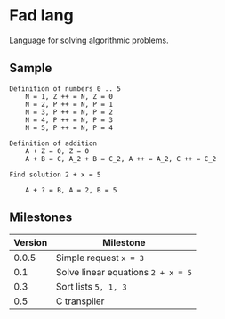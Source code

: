 # Fad lang

Language for solving algorithmic problems.

## Sample

```
Definition of numbers 0 .. 5
    N = 1, Z ++ = N, Z = 0
    N = 2, P ++ = N, P = 1
    N = 3, P ++ = N, P = 2
    N = 4, P ++ = N, P = 3
    N = 5, P ++ = N, P = 4

Definition of addition
    A + Z = 0, Z = 0
    A + B = C, A_2 + B = C_2, A ++ = A_2, C ++ = C_2

Find solution 2 + x = 5

    A + ? = B, A = 2, B = 5
```

## Milestones


| Version | Milestone |
| ------- | ------------- |
| 0.0.5   | Simple request `x = 3` |
| 0.1     | Solve linear equations `2 + x = 5` |
| 0.3     | Sort lists `5, 1, 3` |
| 0.5     | C transpiler |
